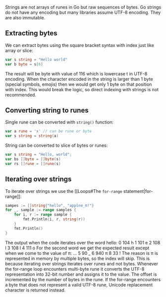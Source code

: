 Strings are not arrays of runes in Go but raw sequences of bytes. Go strings do not have any encoding but many libraries assume UTF-8 encoding. They are also immutable.
## Extracting bytes
We can extract bytes using the square bracket syntax with index just like array or slice:
```go
var s string = "Hello world"
var b byte = s[6]
```
The result will be byte with value of 116 which is lowercase t in UTF-8 encoding. When the character encoded in the string is larger than 1 byte (special symbols, emojis) then we would get only 1 byte on that position with index. This would break the logic, so direct indexing with strings is not recommended.
## Converting string to runes
Single rune can be converted with `string()` function:
```go
var a rune = 'x' // can be rune or byte
var s string = string(a)
```
String can be converted to slice of bytes or runes:
```go
var s string = "Hello, world";
var bs []byte = []byte(s)
var rs []rune = []rune(s)
```
## Iterating over strings
To iterate over strings we use the [[Loops#The `for-range` statement|for-range]]:
```go
sampes := []string{"hello", "applne_π!"}
for _, sample := range samples {
	for i, r := range sample {
		fmt.Println(i, r, string(r))
	}
	fmt.Println()
}
```
The output when the code iterates over the word hello:
0 104 h
1 101 e
2 108 l
3 108 l
4 111 o
For the second word we get the expected result except when we come to the value of π:
...
5 90 _
6 940 π
8 33 !
The reason is π is represented in memory by multiple bytes, so the index will skip. This is because iterating over strings iterates over runes and not bytes. Whenever the for-range loop encounters multi-byte rune it converts the UTF-8 representation into 32-bit number and assigns it to the value. The offset is incremented by the number of bytes in the rune. If the for-range encounters a byte that does not represent a valid UTF-8 rune, Unicode replacement character is returned instead.
